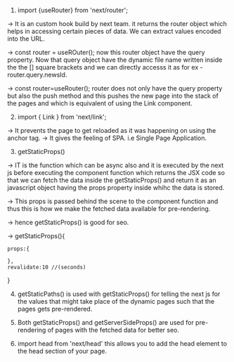 1. import {useRouter} from 'next/router';

-> It is an custom hook build by next team. it returns the router object which helps in accessing certain pieces of data. We can extract values encoded into the URL.

-> const router = useROuter(); now this router object have the query property. Now that query object have the dynamic file name written inside the the [] square brackets and we can directly accesss it as for ex - router.query.newsId.

-> const router=useRouter(); router does not only have the query property but also the push method and this pushes the new page into the stack of the pages and which is equivalent of using the Link component.

2. import { Link } from 'next/link';

-> It prevents the page to get reloaded as it was happening on using the anchor <a> tag.
-> It gives the feeling of SPA. i.e Single Page Application.

3. getStaticProps()

-> IT is the function which can be async also and it is executed by the next js before executing the component function which returns the JSX code so that we can fetch the data inside the getStaticProps() and return it as an javascript object having the props property inside whihc the data is stored.

-> This props is passed behind the scene to the component function and thus this is how we make the fetched data available for pre-rendering.

-> hence getStaticProps() is good for seo.

-> getStaticProps(){

    props:{

    },
    revalidate:10 //(seconds)

}

4. getStaticPaths() is used with getStaticProps() for telling the next js for the values that might take place of the dynamic pages such that the pages gets pre-rendered.

5. Both getStaticProps() and getServerSideProps() are used for pre-rendering of pages with the fetched data for better seo.

6. import head from 'next/head' this allows you to add the head element to the head section of your page.
